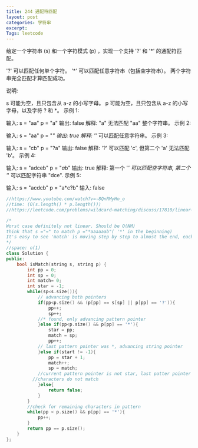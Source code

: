 ```yaml
---
title: 244 通配符匹配
layout: post
categories: 字符串
excerpt: 
Tags: leetcode
---
```



给定一个字符串 (s) 和一个字符模式 (p) ，实现一个支持 '?' 和 '*' 的通配符匹配。

'?' 可以匹配任何单个字符。
'*' 可以匹配任意字符串（包括空字符串）。
两个字符串完全匹配才算匹配成功。

说明:

s 可能为空，且只包含从 a-z 的小写字母。
p 可能为空，且只包含从 a-z 的小写字母，以及字符 ? 和 *。
示例 1:

输入:
s = "aa"
p = "a"
输出: false
解释: "a" 无法匹配 "aa" 整个字符串。
示例 2:

输入:
s = "aa"
p = "*"
输出: true
解释: '*' 可以匹配任意字符串。
示例 3:

输入:
s = "cb"
p = "?a"
输出: false
解释: '?' 可以匹配 'c', 但第二个 'a' 无法匹配 'b'。
示例 4:

输入:
s = "adceb"
p = "*a*b"
输出: true
解释: 第一个 '*' 可以匹配空字符串, 第二个 '*' 可以匹配字符串 "dce".
示例 5:

输入:
s = "acdcb"
p = "a*c?b"
输入: false

```c++
//https://www.youtube.com/watch?v=-8QnRMyHo_o
//time: (O(s.length() * p.length()))
//https://leetcode.com/problems/wildcard-matching/discuss/17810/linear-runtime-and-constant-space-solution

/*
Worst case definitely not linear. Should be O(NM)
think that s ="≈" to match p ="*aaaaaab"( '*' in the beginning)
It's easy to see 'match' is moving step by step to almost the end, each time we move 'match', we will go through the whole tail of p (after '*') until we found out 'b' is not a match. Thus it's O(NM)
*/
//space: o(1)
class Solution {
public:
    bool isMatch(string s, string p) {
        int pp = 0;
        int sp = 0;
        int match= 0;
        int star = -1;
        while(sp<s.size()){
          	// advancing both pointers
            if(pp<p.size() && (p[pp] == s[sp] || p[pp] == '?')){
                pp++;
                sp++;
            //* found, only advancing pattern pointer
            }else if(pp<p.size() && p[pp] == '*'){
                star = pp;
                match = sp;
                pp++;
            // last pattern pointer was *, advancing string pointer
            }else if(start != -1){
                pp = star + 1;
                match++;
                sp = match;
            //current pattern pointer is not star, last patter pointer was not *
          //characters do not match
            }else{
                return false;
            }
        }
      	//check for remaining characters in pattern
        while(pp < p.size() && p[pp] == '*'){
            pp++;
        }
        return pp == p.size();
    }
};


```

